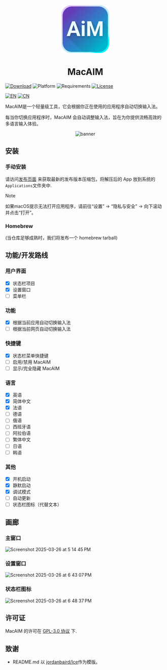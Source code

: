 <div align="center">
    <img src="/MacAIM/MacAIM/Assets.xcassets/AppIcon.appiconset/AppIcon~ios-marketing 16.png" width="150" height="150">
    <h1>MacAIM</h1>
</div>

[![Download](https://img.shields.io/badge/download-latest-brightgreen)](https://github.com/jimzhouzzy/MacAIM/releases/latest)
![Platform](https://img.shields.io/badge/platform-macOS-blue)
![Requirements](https://img.shields.io/badge/requirements-macOS%2013%2B-purple)
[![License](https://img.shields.io/github/license/jimzhouzzy/MacAIM)](/LICENSE)

[![EN](https://img.shields.io/badge/EN-English-blue)](/README.md)
[![CN](https://img.shields.io/badge/CN-Chinese-blue)](/doc/README_cn.md)

MacAIM是一个轻量级工具，它会根据你正在使用的应用程序自动切换输入法。

每当你切换应用程序时，MacAIM 会自动调整输入法，旨在为你提供流畅高效的多语言输入体验。

<div align="center">
    <img width="604" alt="banner" src="https://github.com/user-attachments/assets/b4829dee-569b-4854-8f91-d78716d5e484" />
</div>

## 安装

### 手动安装
请访问[发布页面](https://github.com/JimZhouZZY/MacAIM/releases) 来获取最新的发布版本压缩包，将解压后的 App 放到系统的`Applications`文件夹中.

> [!NOTE]
> 如果macOS提示无法打开应用程序，请前往“设置” -> “隐私与安全” -> 向下滚动并点击“打开”。

### Homebrew
(当仓库足够成熟时，我们将发布一个 homebrew tarball)

## 功能/开发路线

### 用户界面
- [x] 状态栏项目
- [x] 设置窗口
- [ ] 菜单栏

### 功能
- [x] 根据当前应用自动切换输入法
- [ ] 根据当前网页自动切换输入法

### 快捷键
- [x] 状态栏菜单快捷键
- [ ] 启用/禁用 MacAIM
- [ ] 显示/完全隐藏 MacAIM

### 语言
- [x] 英语
- [x] 简体中文
- [x] 法语
- [ ] 德语
- [ ] 俄语
- [ ] 西班牙语
- [ ] 阿拉伯语
- [ ] 繁体中文
- [ ] 日语
- [ ] 韩语

### 其他
- [x] 开机启动
- [x] 静默启动
- [x] 调试模式
- [ ] 自动更新
- [ ] 状态栏图标（代替文本）

## 画廊
### 主窗口
<img width="662" alt="Screenshot 2025-03-26 at 5 14 45 PM" src="https://github.com/user-attachments/assets/dc4606a2-3a6c-4b20-a466-d143254bf07c" />


### 设置窗口
<img width="472" alt="Screenshot 2025-03-26 at 6 43 07 PM" src="https://github.com/user-attachments/assets/7244455f-9cc3-4d71-b8a6-1cbc8aba0070" />

### 状态栏图标
<img width="54" alt="Screenshot 2025-03-26 at 6 48 37 PM" src="https://github.com/user-attachments/assets/21b027b4-1540-4774-8e4c-c27d5bff7853" />

## 许可证
MacAIM 的许可在 [GPL-3.0 协议](LICENSE) 下.

## 致谢
- README.md 以 [jordanbaird/Ice](https://github.com/jordanbaird/Ice/)作为模版。

